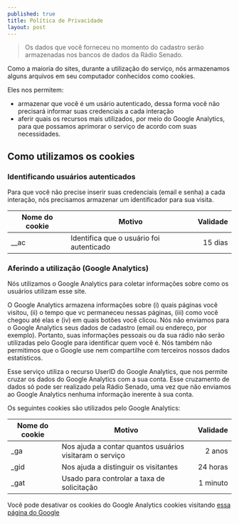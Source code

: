 ```yaml
---
published: true
title: Política de Privacidade
layout: post
---
```


> Os dados que você forneceu no momento do cadastro serão armazenadas nos bancos de dados da Rádio Senado.

Como a maioria do sites, durante a utilização do serviço, nós armazenamos alguns arquivos em seu computador conhecidos como cookies.

Eles nos permitem:

- armazenar que você é um usário autenticado, dessa forma você não precisará informar suas credenciais a cada interação
- aferir quais os recursos mais utilizados, por meio do Google Analytics, para que possamos aprimorar o serviço de acordo com suas necessidades.

## Como utilizamos os cookies

### Identificando usuários autenticados

Para que você não precise inserir suas credenciais (email e senha) a cada interação, nós precisamos armazenar um identificador para sua visita.

| Nome do cookie | Motivo                                    | Validade  |
| -------------- | ----------------------------------------  | ---------:|
| __ac           | Identifica que o usuário foi autenticado  |   15 dias |

### Aferindo a utilização (Google Analytics)

Nós utilizamos o Google Analytics para coletar informações sobre como os usuários utilizam esse site.

O Google Analytics armazena informações sobre (i) quais páginas você visitou, (ii) o tempo que vc permaneceu nessas páginas, (iii) como você chegou até elas e (iv) em quais botões você clicou. Nós não enviamos para o Google Analytics seus dados de cadastro (email ou endereço, por exemplo). Portanto, suas informações pessoais ou da sua rádio não serão utilizadas pelo Google para identificar quem você é. Nós também não permitimos que o Google use nem compartilhe com terceiros nossos dados estatísticos.

Esse serviço utiliza o recurso UserID do Google Analytics, que nos permite cruzar os dados do Google Analytics com a sua conta. Esse cruzamento de dados só pode ser realizado pela Rádio Senado, uma vez que não enviamos ao Google Analytics nenhuma informação inerente à sua conta.

Os seguintes cookies são utilizados pelo Google Analytics:

Nome do cookie | Motivo | Validade
--- | ---  | --:|
_ga | Nos ajuda a contar quantos usuários visitaram o serviço | 2 anos
_gid | Nos ajuda a distinguir os visitantes | 24 horas
_gat | Usado para controlar a taxa de solicitação | 1 minuto

Você pode desativar os cookies do Google Analytics cookies visitando [essa página do Google](https://tools.google.com/dlpage/gaoptout)
